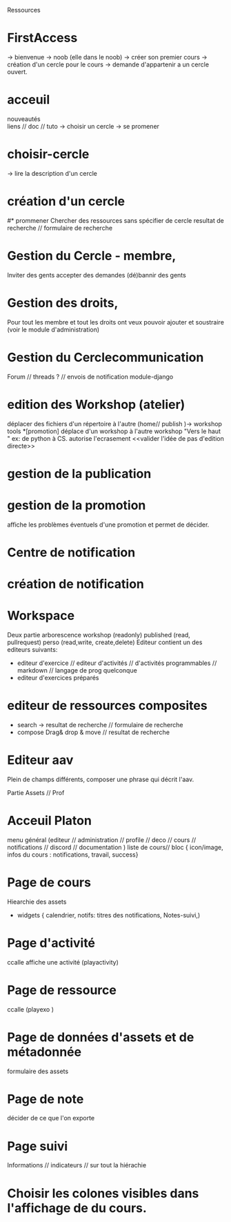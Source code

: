 Ressources  

# FirstAccess 
-> bienvenue 
-> noob (elle dans le noob)
-> créer son premier cours 
-> création d'un cercle pour le cours 
-> demande d'appartenir a un cercle ouvert.


# acceuil
nouveautés  
liens  // doc // tuto 
-> choisir un cercle 
-> se promener 


# choisir-cercle
-> lire la description d'un cercle 
# création d'un cercle
#* prommener 
Chercher des ressources sans spécifier de cercle 
resultat de recherche // formulaire de recherche 

# Gestion du Cercle  - membre,
Inviter des gents
accepter des demandes 
(dé)bannir des gents 
# Gestion des droits, 
Pour tout les membre et tout les droits ont veux pouvoir ajouter et soustraire 
 (voir le module d'administration) 
# Gestion du Cerclecommunication
Forum // threads ? // 
envois de notification
module-django 


#  edition des Workshop (atelier)
déplacer des fichiers d'un répertoire à l'autre (home// publish )-> workshop tools
*[promotion] déplace d'un workshop à l'autre workshop "Vers le haut " ex: de python à CS.
autorise l'ecrasement 
<<valider l'idée de pas d'edition directe>>
#  gestion de la publication 
#  gestion de la promotion 
affiche les problèmes éventuels d'une promotion et permet de décider.  
#  Centre de notification
#  création de notification 
# Workspace 
Deux partie 
arborescence
workshop (readonly)
published (read, pullrequest)
perso (read,write, create,delete)
Editeur 
contient un des editeurs suivants:
  - editeur d'exercice // editeur d'activités // d'activités programmables //  markdown // langage de prog quelconque 
  - editeur d'exercices préparés

# editeur de ressources composites 
- search -> resultat de recherche // formulaire de recherche 
- compose Drag& drop & move //  resultat de recherche
 
 # Editeur aav
 Plein de champs différents, composer une phrase qui décrit l'aav.



Partie Assets // Prof 

# Acceuil Platon
menu général (editeur // administration // profile // deco // cours // notifications // discord  // documentation )
liste de cours// bloc { icon/image, infos du cours : notifications, travail, success} 
# Page de cours 
Hiearchie des assets 
* widgets { calendrier, notifs: titres des notifications, Notes-suivi,) 
# Page d'activité
ccalle affiche une activité (playactivity) 
# Page de ressource 
ccalle  (playexo )
# Page de données d'assets et de métadonnée 
formulaire des assets 

# Page de note
décider de ce que l'on exporte 
# Page suivi 
Informations // indicateurs // sur tout la hiérachie 
# Choisir les colones visibles dans l'affichage de du cours.

